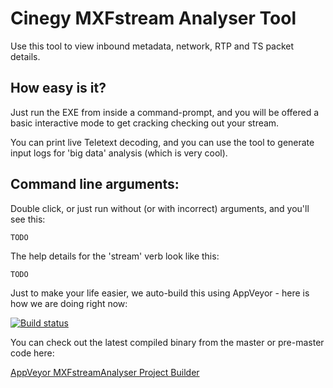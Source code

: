 # Cinegy MXFstream Analyser Tool

Use this tool to view inbound metadata, network, RTP and TS packet details. 

## How easy is it?

Just run the EXE from inside a command-prompt, and you will be offered a basic interactive mode to get cracking checking out your stream.

You can print live Teletext decoding, and you can use the tool to generate input logs for 'big data' analysis (which is very cool).

## Command line arguments:

Double click, or just run without (or with incorrect) arguments, and you'll see this:

```
TODO
```

The help details for the 'stream' verb look like this:

```
TODO
```

Just to make your life easier, we auto-build this using AppVeyor - here is how we are doing right now: 

[![Build status](https://ci.appveyor.com/api/projects/status/08dqscip26lr0g1o/branch/master?svg=true)](https://ci.appveyor.com/project/cinegy/mxfstreamanalyser/branch/master)

You can check out the latest compiled binary from the master or pre-master code here:

[AppVeyor MXFstreamAnalyser Project Builder](https://ci.appveyor.com/project/cinegy/mxfstreamanalyser/build/artifacts)


